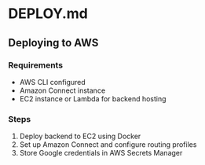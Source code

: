 # DEPLOY.md

## Deploying to AWS

### Requirements
- AWS CLI configured
- Amazon Connect instance
- EC2 instance or Lambda for backend hosting

### Steps
1. Deploy backend to EC2 using Docker
2. Set up Amazon Connect and configure routing profiles
3. Store Google credentials in AWS Secrets Manager
